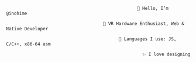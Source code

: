                                                       👋 Hello, I’m @inohime

                                         🌠 VR Hardware Enthusiast, Web & Native Developer

                                               🐢 Languages I use: JS, C/C++, x86-64 asm

                                                        ✨ I love designing 

<!---
nillalol/nillalol is a ✨ special ✨ repository because its `README.md` (this file) appears on your GitHub profile.
You can click the Preview link to take a look at your changes.
--->
